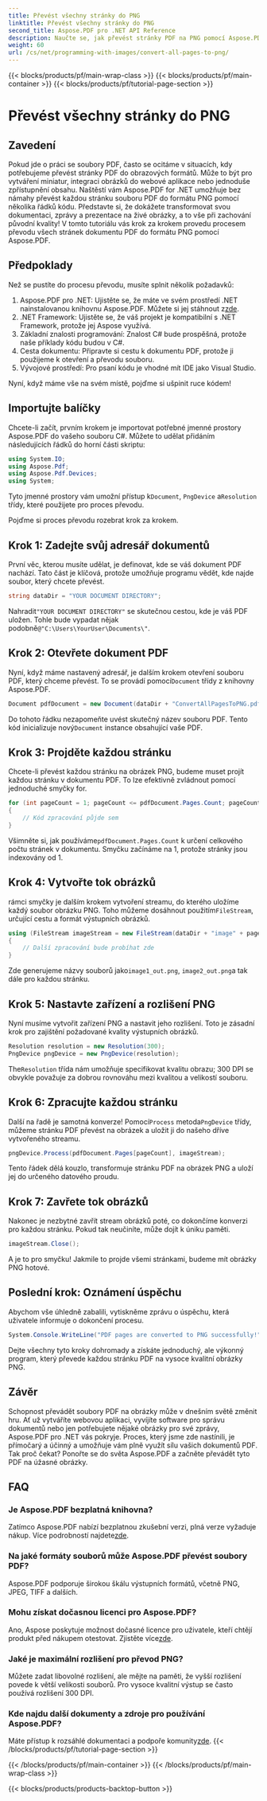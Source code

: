 ```yaml
---
title: Převést všechny stránky do PNG
linktitle: Převést všechny stránky do PNG
second_title: Aspose.PDF pro .NET API Reference
description: Naučte se, jak převést stránky PDF na PNG pomocí Aspose.PDF for .NET, pomocí tohoto podrobného průvodce. Ideální pro vývojáře a nadšence.
weight: 60
url: /cs/net/programming-with-images/convert-all-pages-to-png/
---
```


{{< blocks/products/pf/main-wrap-class >}}
{{< blocks/products/pf/main-container >}}
{{< blocks/products/pf/tutorial-page-section >}}

# Převést všechny stránky do PNG

## Zavedení

Pokud jde o práci se soubory PDF, často se ocitáme v situacích, kdy potřebujeme převést stránky PDF do obrazových formátů. Může to být pro vytváření miniatur, integraci obrázků do webové aplikace nebo jednoduše zpřístupnění obsahu. Naštěstí vám Aspose.PDF for .NET umožňuje bez námahy převést každou stránku souboru PDF do formátu PNG pomocí několika řádků kódu. Představte si, že dokážete transformovat svou dokumentaci, zprávy a prezentace na živé obrázky, a to vše při zachování původní kvality! V tomto tutoriálu vás krok za krokem provedu procesem převodu všech stránek dokumentu PDF do formátu PNG pomocí Aspose.PDF. 

## Předpoklady

Než se pustíte do procesu převodu, musíte splnit několik požadavků:

1. Aspose.PDF pro .NET: Ujistěte se, že máte ve svém prostředí .NET nainstalovanou knihovnu Aspose.PDF. Můžete si jej stáhnout z[zde](https://releases.aspose.com/pdf/net/).
2. .NET Framework: Ujistěte se, že váš projekt je kompatibilní s .NET Framework, protože jej Aspose využívá.
3. Základní znalosti programování: Znalost C# bude prospěšná, protože naše příklady kódu budou v C#.
4. Cesta dokumentu: Připravte si cestu k dokumentu PDF, protože ji použijeme k otevření a převodu souboru.
5. Vývojové prostředí: Pro psaní kódu je vhodné mít IDE jako Visual Studio. 

Nyní, když máme vše na svém místě, pojďme si ušpinit ruce kódem!

## Importujte balíčky

Chcete-li začít, prvním krokem je importovat potřebné jmenné prostory Aspose.PDF do vašeho souboru C#. Můžete to udělat přidáním následujících řádků do horní části skriptu:

```csharp
using System.IO;
using Aspose.Pdf;
using Aspose.Pdf.Devices;
using System;
```

 Tyto jmenné prostory vám umožní přístup k`Document`, `PngDevice` a`Resolution` třídy, které použijete pro proces převodu.

Pojďme si proces převodu rozebrat krok za krokem.

## Krok 1: Zadejte svůj adresář dokumentů

První věc, kterou musíte udělat, je definovat, kde se váš dokument PDF nachází. Tato část je klíčová, protože umožňuje programu vědět, kde najde soubor, který chcete převést.

```csharp
string dataDir = "YOUR DOCUMENT DIRECTORY";
```

 Nahradit`"YOUR DOCUMENT DIRECTORY"` se skutečnou cestou, kde je váš PDF uložen. Tohle bude vypadat nějak podobně`@"C:\Users\YourUser\Documents\"`.

## Krok 2: Otevřete dokument PDF

 Nyní, když máme nastavený adresář, je dalším krokem otevření souboru PDF, který chceme převést. To se provádí pomocí`Document` třídy z knihovny Aspose.PDF.

```csharp
Document pdfDocument = new Document(dataDir + "ConvertAllPagesToPNG.pdf");
```

 Do tohoto řádku nezapomeňte uvést skutečný název souboru PDF. Tento kód inicializuje nový`Document` instance obsahující vaše PDF.

## Krok 3: Projděte každou stránku

Chcete-li převést každou stránku na obrázek PNG, budeme muset projít každou stránku v dokumentu PDF. To lze efektivně zvládnout pomocí jednoduché smyčky for.

```csharp
for (int pageCount = 1; pageCount <= pdfDocument.Pages.Count; pageCount++)
{
    // Kód zpracování půjde sem
}
```

 Všimněte si, jak používáme`pdfDocument.Pages.Count` k určení celkového počtu stránek v dokumentu. Smyčku začínáme na 1, protože stránky jsou indexovány od 1.

## Krok 4: Vytvořte tok obrázků

 rámci smyčky je dalším krokem vytvoření streamu, do kterého uložíme každý soubor obrázku PNG. Toho můžeme dosáhnout použitím`FileStream`, určující cestu a formát výstupních obrázků.

```csharp
using (FileStream imageStream = new FileStream(dataDir + "image" + pageCount + "_out.png", FileMode.Create))
{
    // Další zpracování bude probíhat zde
}
```

 Zde generujeme názvy souborů jako`image1_out.png`, `image2_out.png`a tak dále pro každou stránku.

## Krok 5: Nastavte zařízení a rozlišení PNG

Nyní musíme vytvořit zařízení PNG a nastavit jeho rozlišení. Toto je zásadní krok pro zajištění požadované kvality výstupních obrázků.

```csharp
Resolution resolution = new Resolution(300);
PngDevice pngDevice = new PngDevice(resolution);
```

 The`Resolution` třída nám umožňuje specifikovat kvalitu obrazu; 300 DPI se obvykle považuje za dobrou rovnováhu mezi kvalitou a velikostí souboru.

## Krok 6: Zpracujte každou stránku

 Další na řadě je samotná konverze! Pomocí`Process` metoda`PngDevice` třídy, můžeme stránku PDF převést na obrázek a uložit ji do našeho dříve vytvořeného streamu.

```csharp
pngDevice.Process(pdfDocument.Pages[pageCount], imageStream);
```

Tento řádek dělá kouzlo, transformuje stránku PDF na obrázek PNG a uloží jej do určeného datového proudu.

## Krok 7: Zavřete tok obrázků

Nakonec je nezbytné zavřít stream obrázků poté, co dokončíme konverzi pro každou stránku. Pokud tak neučiníte, může dojít k úniku paměti.

```csharp
imageStream.Close();
```

A je to pro smyčku! Jakmile to projde všemi stránkami, budeme mít obrázky PNG hotové.

## Poslední krok: Oznámení úspěchu

Abychom vše úhledně zabalili, vytiskněme zprávu o úspěchu, která uživatele informuje o dokončení procesu.

```csharp
System.Console.WriteLine("PDF pages are converted to PNG successfully!");
```

Dejte všechny tyto kroky dohromady a získáte jednoduchý, ale výkonný program, který převede každou stránku PDF na vysoce kvalitní obrázky PNG.

## Závěr

Schopnost převádět soubory PDF na obrázky může v dnešním světě změnit hru. Ať už vytváříte webovou aplikaci, vyvíjíte software pro správu dokumentů nebo jen potřebujete nějaké obrázky pro své zprávy, Aspose.PDF pro .NET vás pokryje. Proces, který jsme zde nastínili, je přímočarý a účinný a umožňuje vám plně využít sílu vašich dokumentů PDF. Tak proč čekat? Ponořte se do světa Aspose.PDF a začněte převádět tyto PDF na úžasné obrázky.

## FAQ

### Je Aspose.PDF bezplatná knihovna?
 Zatímco Aspose.PDF nabízí bezplatnou zkušební verzi, plná verze vyžaduje nákup. Více podrobností najdete[zde](https://purchase.aspose.com/buy).

### Na jaké formáty souborů může Aspose.PDF převést soubory PDF?
Aspose.PDF podporuje širokou škálu výstupních formátů, včetně PNG, JPEG, TIFF a dalších.

### Mohu získat dočasnou licenci pro Aspose.PDF?
 Ano, Aspose poskytuje možnost dočasné licence pro uživatele, kteří chtějí produkt před nákupem otestovat. Zjistěte více[zde](https://purchase.aspose.com/temporary-license/).

### Jaké je maximální rozlišení pro převod PNG?
Můžete zadat libovolné rozlišení, ale mějte na paměti, že vyšší rozlišení povede k větší velikosti souborů. Pro vysoce kvalitní výstup se často používá rozlišení 300 DPI.

### Kde najdu další dokumenty a zdroje pro používání Aspose.PDF?
 Máte přístup k rozsáhlé dokumentaci a podpoře komunity[zde](https://reference.aspose.com/pdf/net/).
{{< /blocks/products/pf/tutorial-page-section >}}

{{< /blocks/products/pf/main-container >}}
{{< /blocks/products/pf/main-wrap-class >}}

{{< blocks/products/products-backtop-button >}}
